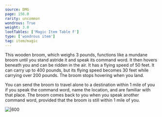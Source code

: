 ```yaml
---
source: DMG
page: 156.0
rarity: uncommon
wondrous: True
weight: 3.0
lootTables: ['Magic Item Table F']
type: ['wondrous item']
tag: item/magic
---
```


This wooden broom, which weighs 3 pounds, functions like a mundane broom until you stand astride it and speak its command word. It then hovers beneath you and can be ridden in the air. It has a flying speed of 50 feet. It can carry up to 400 pounds, but its flying speed becomes 30 feet while carrying over 200 pounds. The broom stops hovering when you land.

You can send the broom to travel alone to a destination within 1 mile of you if you speak the command word, name the location, and are familiar with that place. The broom comes back to you when you speak another command word, provided that the broom is still within 1 mile of you.


![|600](https://5e.tools/img/items/DMG/Broom%20of%20Flying.jpg)